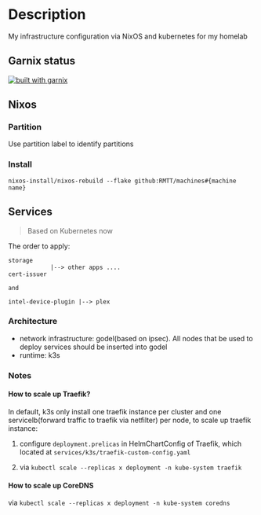 # Description
My infrastructure configuration via NixOS and kubernetes for my homelab

## Garnix status
[![built with garnix](https://img.shields.io/endpoint.svg?url=https%3A%2F%2Fgarnix.io%2Fapi%2Fbadges%2FRMTT%2Fmachines%3Fbranch%3Dmain)](https://garnix.io)

## Nixos

### Partition

Use partition label to identify partitions

### Install

`nixos-install/nixos-rebuild --flake github:RMTT/machines#{machine name}`

## Services
> Based on Kubernetes now

The order to apply:

```
storage      
            |--> other apps ....
cert-issuer

and 

intel-device-plugin |--> plex
```

### Architecture

+ network infrastructure: godel(based on ipsec). All nodes that be used to deploy services should be inserted into godel
+ runtime: k3s

### Notes

#### How to scale up Traefik?

In default, k3s only install one traefik instance per cluster and one servicelb(forward traffic to traefik via netfilter) per node, to scale up traefik instance:

1. configure `deployment.prelicas` in HelmChartConfig of Traefik, which located at `services/k3s/traefik-custom-config.yaml`

2. via `kubectl scale --replicas x deployment -n kube-system traefik`

#### How to scale up CoreDNS

via `kubectl scale --replicas x deployment -n kube-system coredns`
